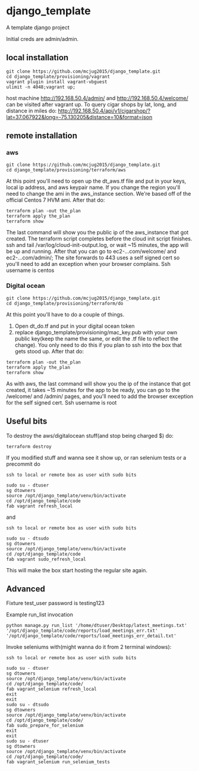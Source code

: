 # django_template

A template django project

Initial creds are admin/admin.

## local installation
```
git clone https://github.com/mcjug2015/django_template.git
cd django_template/provisioning/vagrant
vagrant plugin install vagrant-vbguest
ulimit -n 4048;vagrant up;
```
host machine http://192.168.50.4/admin/ and http://192.168.50.4/welcome/ can be visited after vagrant up.
To query cigar shops by lat, long, and distance in miles do:
http://192.168.50.4/api/v1/cigarshop/?lat=37.067922&long=-75.130205&distance=10&format=json

## remote installation
### aws
```
git clone https://github.com/mcjug2015/django_template.git
cd django_template/provisioning/terraform/aws
```
At this point you'll need to open up the dt_aws.tf file and put in your keys, local ip address, and aws keypair name. If you change the region you'll need to change the ami in the aws_instance section. We're based off of the official Centos 7 HVM ami. After that do:
```
terraform plan -out the_plan
terraform apply the_plan
terraform show
```
The last command will show you the public ip of the aws_instance that got created. The terraform script completes before the cloud init script finishes. ssh and tail /var/log/cloud-init-output.log, or wait ~15 minutes, the app will be up and running. After that you can go to ec2-...com/welcome/ and ec2-...com/admin/; The site forwards to 443 uses a self signed cert so you'll need to add an exception when your browser complains. Ssh username is centos

### Digital ocean
```
git clone https://github.com/mcjug2015/django_template.git
cd django_template/provisioning/terraform/do
```
At this point you'll have to do a couple of things.
1. Open dt_do.tf and put in your digital ocean token
2. replace django_template/provisioning/mac_key.pub with your own public key(keep the name the same, or edit the .tf file to reflect the change). You only need to do this if you plan to ssh into the box that gets stood up.
After that do:
```
terraform plan -out the_plan
terraform apply the_plan
terraform show
```
As with aws, the last command will show you the ip of the instance that got created, it takes ~15 minutes for the app to be ready, you can go to the /welcome/ and /admin/ pages, and you'll need to add the browser exception for the self signed cert. Ssh username is root

## Useful bits
To destroy the aws/digitalocean stuff(and stop being charged $) do:
```
terraform destroy
```


If you modified stuff and wanna see it show up, or ran selenium tests or a precommit do
```
ssh to local or remote box as user with sudo bits

sudo su - dtuser
sg dtowners
source /opt/django_template/venv/bin/activate
cd /opt/django_template/code
fab vagrant refresh_local
```
and
```
ssh to local or remote box as user with sudo bits

sudo su - dtsudo
sg dtowners
source /opt/django_template/venv/bin/activate
cd /opt/django_template/code
fab vagrant sudo_refresh_local
```
This will make the box start hosting the regular site again.


## Advanced


Fixture test_user password is testing123


Example run_list invocation
```
python manage.py run_list '/home/dtuser/Desktop/latest_meetings.txt' '/opt/django_template/code/reports/load_meetings_err.txt' '/opt/django_template/code/reports/load_meetings_err_detail.txt'
```

Invoke seleniums with(might wanna do it from 2 terminal windows):
```
ssh to local or remote box as user with sudo bits

sudo su - dtuser
sg dtowners
source /opt/django_template/venv/bin/activate
cd /opt/django_template/code/
fab vagrant_selenium refresh_local
exit
exit
sudo su - dtsudo
sg dtowners
source /opt/django_template/venv/bin/activate
cd /opt/django_template/code/
fab sudo_prepare_for_selenium
exit
exit
sudo su - dtuser
sg dtowners
source /opt/django_template/venv/bin/activate
cd /opt/django_template/code/
fab vagrant_selenium run_selenium_tests
```
